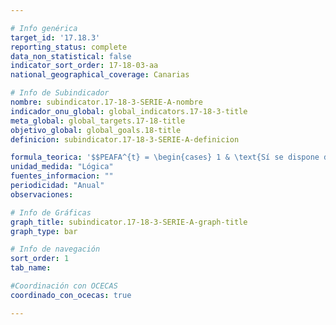 ```yaml
---

# Info genérica
target_id: '17.18.3'
reporting_status: complete
data_non_statistical: false
indicator_sort_order: 17-18-03-aa
national_geographical_coverage: Canarias

# Info de Subindicador
nombre: subindicator.17-18-3-SERIE-A-nombre
indicador_onu_global: global_indicators.17-18-3-title
meta_global: global_targets.17-18-title
objetivo_global: global_goals.18-title
definicion: subindicator.17-18-3-SERIE-A-definicion

formula_teorica: '$$PEAFA^{t} = \begin{cases} 1 & \text{Sí se dispone de un plan estadístico plenamente financiado y en fase de aplicación en el año 𝑡} \\ 0 & \text{No se dispone de un plan estadístico plenamente financiado y en fase de aplicación en el año 𝑡} \end{cases} $$'
unidad_medida: "Lógica"
fuentes_informacion: ""
periodicidad: "Anual"
observaciones: 

# Info de Gráficas
graph_title: subindicator.17-18-3-SERIE-A-graph-title
graph_type: bar

# Info de navegación
sort_order: 1
tab_name:

#Coordinación con OCECAS
coordinado_con_ocecas: true

---
```


